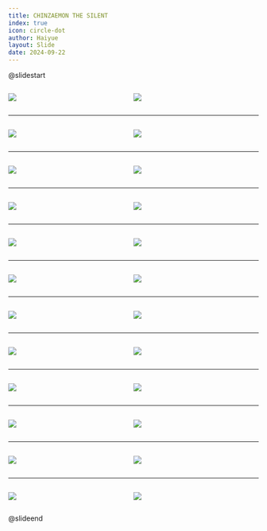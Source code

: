 ```yaml
---
title: CHINZAEMON THE SILENT
index: true
icon: circle-dot
author: Haiyue
layout: Slide
date: 2024-09-22
---
```

 
@slidestart

<div style="display:flex">
<div style="flex:1">

![](https://raw.githubusercontent.com/yclord/reading/refs/heads/master/english/Level-Q/CHINZAEMON%20THE%20SILENT/001.webp)
</div>
<div style="flex:1">

![](https://raw.githubusercontent.com/yclord/reading/refs/heads/master/english/Level-Q/CHINZAEMON%20THE%20SILENT/002.webp)
</div>
</div>

---

<div style="display:flex">
<div style="flex:1">

![](https://raw.githubusercontent.com/yclord/reading/refs/heads/master/english/Level-Q/CHINZAEMON%20THE%20SILENT/003.webp)
</div>
<div style="flex:1">

![](https://raw.githubusercontent.com/yclord/reading/refs/heads/master/english/Level-Q/CHINZAEMON%20THE%20SILENT/004.webp)
</div>
</div>

---

<div style="display:flex">
<div style="flex:1">

![](https://raw.githubusercontent.com/yclord/reading/refs/heads/master/english/Level-Q/CHINZAEMON%20THE%20SILENT/005.webp)
</div>
<div style="flex:1">

![](https://raw.githubusercontent.com/yclord/reading/refs/heads/master/english/Level-Q/CHINZAEMON%20THE%20SILENT/006.webp)
</div>
</div>

---

<div style="display:flex">
<div style="flex:1">

![](https://raw.githubusercontent.com/yclord/reading/refs/heads/master/english/Level-Q/CHINZAEMON%20THE%20SILENT/007.webp)
</div>
<div style="flex:1">

![](https://raw.githubusercontent.com/yclord/reading/refs/heads/master/english/Level-Q/CHINZAEMON%20THE%20SILENT/008.webp)
</div>
</div>

---

<div style="display:flex">
<div style="flex:1">

![](https://raw.githubusercontent.com/yclord/reading/refs/heads/master/english/Level-Q/CHINZAEMON%20THE%20SILENT/009.webp)
</div>
<div style="flex:1">

![](https://raw.githubusercontent.com/yclord/reading/refs/heads/master/english/Level-Q/CHINZAEMON%20THE%20SILENT/010.webp)
</div>
</div>

---

<div style="display:flex">
<div style="flex:1">

![](https://raw.githubusercontent.com/yclord/reading/refs/heads/master/english/Level-Q/CHINZAEMON%20THE%20SILENT/011.webp)
</div>
<div style="flex:1">

![](https://raw.githubusercontent.com/yclord/reading/refs/heads/master/english/Level-Q/CHINZAEMON%20THE%20SILENT/012.webp)
</div>
</div>

---

<div style="display:flex">
<div style="flex:1">

![](https://raw.githubusercontent.com/yclord/reading/refs/heads/master/english/Level-Q/CHINZAEMON%20THE%20SILENT/013.webp)
</div>
<div style="flex:1">

![](https://raw.githubusercontent.com/yclord/reading/refs/heads/master/english/Level-Q/CHINZAEMON%20THE%20SILENT/014.webp)
</div>
</div>

---

<div style="display:flex">
<div style="flex:1">

![](https://raw.githubusercontent.com/yclord/reading/refs/heads/master/english/Level-Q/CHINZAEMON%20THE%20SILENT/015.webp)
</div>
<div style="flex:1">

![](https://raw.githubusercontent.com/yclord/reading/refs/heads/master/english/Level-Q/CHINZAEMON%20THE%20SILENT/016.webp)
</div>
</div>

---

<div style="display:flex">
<div style="flex:1">

![](https://raw.githubusercontent.com/yclord/reading/refs/heads/master/english/Level-Q/CHINZAEMON%20THE%20SILENT/017.webp)
</div>
<div style="flex:1">

![](https://raw.githubusercontent.com/yclord/reading/refs/heads/master/english/Level-Q/CHINZAEMON%20THE%20SILENT/018.webp)
</div>
</div>

---

<div style="display:flex">
<div style="flex:1">

![](https://raw.githubusercontent.com/yclord/reading/refs/heads/master/english/Level-Q/CHINZAEMON%20THE%20SILENT/019.webp)
</div>
<div style="flex:1">

![](https://raw.githubusercontent.com/yclord/reading/refs/heads/master/english/Level-Q/CHINZAEMON%20THE%20SILENT/020.webp)
</div>
</div>

---

<div style="display:flex">
<div style="flex:1">

![](https://raw.githubusercontent.com/yclord/reading/refs/heads/master/english/Level-Q/CHINZAEMON%20THE%20SILENT/021.webp)
</div>
<div style="flex:1">

![](https://raw.githubusercontent.com/yclord/reading/refs/heads/master/english/Level-Q/CHINZAEMON%20THE%20SILENT/022.webp)
</div>
</div>

---

<div style="display:flex">
<div style="flex:1">

![](https://raw.githubusercontent.com/yclord/reading/refs/heads/master/english/Level-Q/CHINZAEMON%20THE%20SILENT/023.webp)
</div>
<div style="flex:1">

![](https://raw.githubusercontent.com/yclord/reading/refs/heads/master/english/Level-Q/CHINZAEMON%20THE%20SILENT/024.webp)
</div>
</div>

@slideend